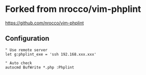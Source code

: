 Forked from nrocco/vim-phplint
===========

https://github.com/nrocco/vim-phplint

Configuration
-------------

```
" Use remote server
let g:phplint_exe = 'ssh 192.168.xxx.xxx'

" Auto check
autocmd BufWrite *.php :Phplint
```

